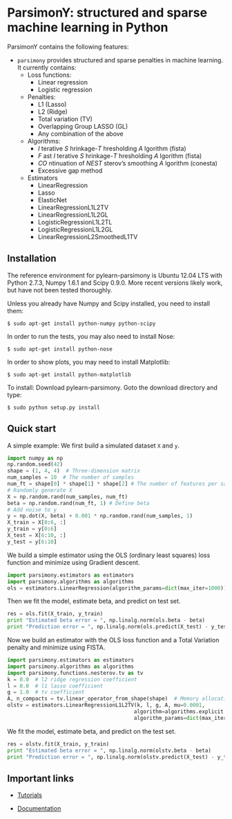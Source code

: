 ParsimonY: structured and sparse machine learning in Python
===========================================================

ParsimonY contains the following features:
* `parsimony` provides structured and sparse penalties in machine learning. It currently contains:
    * Loss functions:
        * Linear regression
        * Logistic regression
    * Penalties:
        * L1 (Lasso)
        * L2 (Ridge)
        * Total variation (TV)
        * Overlapping Group LASSO (GL)
        * Any combination of the above
    * Algorithms:
        * _I_ terative _S_ hrinkage-_T_ hresholding _A_ lgorithm (fista)
        * _F_ ast _I_ terative _S_ hrinkage-_T_ hresholding _A_ lgorithm (fista)
        * _CO_ ntinuation of _NEST_ sterov’s smoothing _A_ lgorithm (conesta)
        * Excessive gap method
    * Estimators
        * LinearRegression
        * Lasso
        * ElasticNet
        * LinearRegressionL1L2TV
        * LinearRegressionL1L2GL
        * LogisticRegressionL1L2TL
        * LogisticRegressionL1L2GL
        * LinearRegressionL2SmoothedL1TV

Installation
------------
The reference environment for pylearn-parsimony is Ubuntu 12.04 LTS with
Python 2.7.3, Numpy 1.6.1 and Scipy 0.9.0. More recent versions likely work,
but have not been tested thoroughly.

Unless you already have Numpy and Scipy installed, you need to install them:
```
$ sudo apt-get install python-numpy python-scipy
```

In order to run the tests, you may also need to install Nose:
```
$ sudo apt-get install python-nose
```

In order to show plots, you may need to install Matplotlib:
```
$ sudo apt-get install python-matplotlib
```

To install: Download pylearn-parsimony. Goto the download directory and type:
```
$ sudo python setup.py install
```

Quick start
-----------

A simple example: We first build a simulated dataset `X` and `y`.

```python
import numpy as np
np.random.seed(42)
shape = (1, 4, 4)  # Three-dimension matrix
num_samples = 10  # The number of samples
num_ft = shape[0] * shape[1] * shape[2] # The number of features per sample
# Randomly generate X
X = np.random.rand(num_samples, num_ft)
beta = np.random.rand(num_ft, 1) # Define beta
# Add noise to y
y = np.dot(X, beta) + 0.001 * np.random.rand(num_samples, 1)
X_train = X[0:6, :]
y_train = y[0:6]
X_test = X[6:10, :]
y_test = y[6:10]
```

We build a simple estimator using the OLS (ordinary least squares) loss
function and minimize using Gradient descent.

```python
import parsimony.estimators as estimators
import parsimony.algorithms as algorithms
ols = estimators.LinearRegression(algorithm_params=dict(max_iter=1000))
```
Then we fit the model, estimate beta, and predict on test set.
```python
res = ols.fit(X_train, y_train)
print "Estimated beta error = ", np.linalg.norm(ols.beta - beta)
print "Prediction error = ", np.linalg.norm(ols.predict(X_test) - y_test)
```

Now we build an estimator with the OLS loss function and a Total Variation
penalty and minimize using FISTA.
```python
import parsimony.estimators as estimators
import parsimony.algorithms as algorithms
import parsimony.functions.nesterov.tv as tv
k = 0.0  # l2 ridge regression coefficient
l = 0.0  # l1 lasso coefficient
g = 1.0  # tv coefficient
A, n_compacts = tv.linear_operator_from_shape(shape)  # Memory allocation for TV
olstv = estimators.LinearRegressionL1L2TV(k, l, g, A, mu=0.0001,
                                         algorithm=algorithms.explicit.FISTA(),
                                         algorithm_params=dict(max_iter=1000))
```
We fit the model, estimate beta, and predict on the test set.
```python
res = olstv.fit(X_train, y_train)
print "Estimated beta error = ", np.linalg.norm(olstv.beta - beta)
print "Prediction error = ", np.linalg.norm(olstv.predict(X_test) - y_test)
```

Important links
----------------

* [Tutorials](http://neurospin.github.io/pylearn-parsimony/tutorials.html)

* [Documentation](http://neurospin.github.io/pylearn-parsimony/)